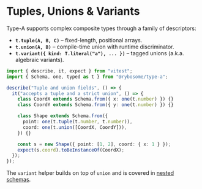 # Tuples, Unions & Variants

Type-A supports complex composite types through a family of descriptors:

- **`t.tuple(A, B, C)`** – fixed-length, positional arrays.
- **`t.union(A, B)`** – compile-time union with runtime discriminator.
- **`t.variant({ kind: T.literal("a"), ... })`** – tagged unions (a.k.a. algebraic variants).

```typescript test
import { describe, it, expect } from "vitest";
import { Schema, one, typed as t } from "@rybosome/type-a";

describe("Tuple and union fields", () => {
  it("accepts a tuple and a strict union", () => {
    class CoordX extends Schema.from({ x: one(t.number) }) {}
    class CoordY extends Schema.from({ y: one(t.number) }) {}

    class Shape extends Schema.from({
      point: one(t.tuple(t.number, t.number)),
      coord: one(t.union([CoordX, CoordY])),
    }) {}

    const s = new Shape({ point: [1, 2], coord: { x: 1 } });
    expect(s.coord).toBeInstanceOf(CoordX);
  });
});
```

The `variant` helper builds on top of `union` and is covered in [nested schemas](https://rybosome.github.io/type-a/api/nested-schemas).
